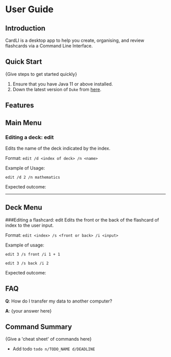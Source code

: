 # User Guide

## Introduction

CardLI is a desktop app to help you create, organising, and review flashcards via a Command Line Interface.

## Quick Start

{Give steps to get started quickly}

1. Ensure that you have Java 11 or above installed.
1. Down the latest version of `Duke` from [here](http://link.to/duke).

## Features 

## Main Menu
### Editing a deck: edit
Edits the name of the deck indicated by the index.

Format: `edit /d <index of deck> /n <name>`

Example of Usage:

`edit /d 2 /n mathematics`

Expected outcome:

---
## Deck Menu
###Editing a flashcard: edit
Edits the front or the back of the flashcard of index <index> to the user input.

Format: `edit <index> /s <front or back> /i <input>`

Example of usage:

`edit 3 /s front /i 1 + 1`

`edit 3 /s back /i 2`

Expected outcome:

## FAQ

**Q**: How do I transfer my data to another computer? 

**A**: {your answer here}

## Command Summary

{Give a 'cheat sheet' of commands here}

* Add todo `todo n/TODO_NAME d/DEADLINE`
